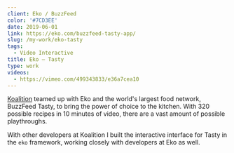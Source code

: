 ```yaml
---
client: Eko / BuzzFeed
color: '#7CD3EE'
date: 2019-06-01
link: https://eko.com/buzzfeed-tasty-app/
slug: /my-work/eko-tasty
tags:
  - Video Interactive
title: Eko – Tasty
type: work
videos:
  - https://vimeo.com/499343833/e36a7cea10
---
```


[Koalition](https://www.koalition.com) teamed up with Eko and the world's largest food network, BuzzFeed Tasty, to bring the power of choice to the kitchen. With 320 possible recipes in 10 minutes of video, there are a vast amount of possible playthroughs.

With other developers at Koalition I built the interactive interface for Tasty in the `eko` framework, working closely with developers at Eko as well.
